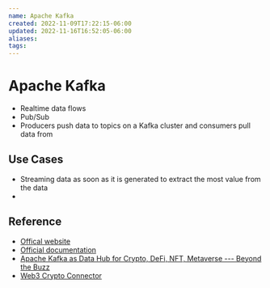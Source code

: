 ```yaml
---
name: Apache Kafka
created: 2022-11-09T17:22:15-06:00
updated: 2022-11-16T16:52:05-06:00
aliases: 
tags: 
---
```

# Apache Kafka

- Realtime data flows
- Pub/Sub
- Producers push data to topics on a Kafka cluster and consumers pull data from 

## Use Cases

- Streaming data as soon as it is generated to extract the most value from the data
- 

## Reference

- [Offical website](https://kafka.apache.org/)
- [Official documentation](https://kafka.apache.org/documentation/)
- [Apache Kafka as Data Hub for Crypto, DeFi, NFT, Metaverse --- Beyond the Buzz](https://kai-waehner.medium.com/apache-kafka-as-data-hub-for-crypto-defi-nft-metaverse-beyond-the-buzz-406305d22c1b)
- [Web3 Crypto Connector](https://github.com/satran004/kafka-web3-connector)
